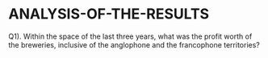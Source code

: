 # ANALYSIS-OF-THE-RESULTS
Q1). Within the space of the last three years, what was the profit worth of the breweries,  inclusive of the anglophone and the francophone territories?
